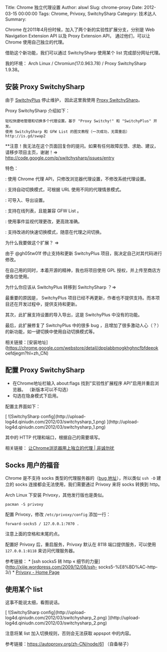 Title: Chrome 独立代理设置
Author: alswl
Slug: chrome-proxy
Date: 2012-03-15 00:00:00
Tags: Chrome, Privoxy, SwitchySharp
Category: 技术达人
Summary: 

Chrome 在2011年4月份时候，加入了两个新的实验性扩展分支，分别是 Web Navigation Extension API 以及 Proxy
Extension API， 通过他们，可以让 Chrome 使用自己独立的代理。

借助这个新功能，我们可以通过 SwitchySharp 使用某个 list 完成部分网址代理。

我的环境： Arch Linux / Chromiun(17.0.963.78) / Proxy SwitchySharp 1.9.38。

## 安装 Proxy SwitchySharp

由于 [SwitchyPlus](http://code.google.com/p/switchyplus/) 停止维护， 因此这里我使用 [Proxy
SwitchySharp](http://code.google.com/p/switchysharp/)。

Proxy SwitchySharp 介绍如下：

    
    轻松快捷地管理和切换多个代理设置。基于 "Proxy Switchy!" 和 "SwitchyPlus" 开发。
    使用 SwitchySharp 和 GFW List 的图文教程（一次成功，无需重启）  http://is.gd/swap2

**注意！我无法在这个页面回复你的提问。如果有任何故障反馈、求助、建议，请移步项目主页，谢谢！=> http://code.google.com/p/switchysharp/issues/entry

特色：

: 使用 Chrome 代理 API，只修改浏览器代理设置，不修改系统代理设置。

: 支持自动切换模式，可根据 URL 使用不同的代理情景模式。

: 可导入、导出设置。

: 支持在线列表，且能兼容 GFW List 。

: 使用事件监视代理更改，更高效准确。

: 支持改进的快速切换模式，随意在代理之间切换。

为什么我要做这个扩展？ =>

由于 @gh05tw01f 停止支持和更新 SwitchyPlus 项目，我决定自己对其代码进行修改。

在自己用的同时，本着开源的精神，我也将项目使用 GPL 授权，并上传至商店方便各位使用。

为什么你应该从 SwitchyPlus 转移到 SwitchySharp ？=>

最重要的原因是， SwitchyPlus 项目已经不再更新，作者也不提供支持。而本项目还在开发过程中，提供支持和更新。

其次，此扩展支持设置的导入导出，这是 SwitchyPlus 中没有的功能。

最后，此扩展修复了 SwitchyPlus 中的很多 bug ，且增加了很多激动人心（？）的新功能，如一键切换中使用自动切换模式等。

相关链接：[安装地址](https://chrome.google.com/webstore/detail/dpplabbmogkhghncfbfdeeok
oefdjegm?hl=zh_CN)

## 配置 Proxy SwitchySharp

  * 在Chrome地址栏输入 about:flags 找到"实验性扩展程序 API"启用并重启浏览器。 （新版本可以不勾选）
  * 勾选在隐身模式下启用。

配置主界面如下：

[ ![SwitchySharp config](http://upload-
log4d.qiniudn.com/2012/03/switchysharp_1.png) ](http://upload-
log4d.qiniudn.com/2012/03/switchysharp_1.png)

其中的 HTTP 代理和端口，根据自己的需要填写。

相关链接： [让Chrome浏览器用上独立的代理 | 非诚勿扰](http://youcan.hourb.com/archives/19)

## Socks 用户的福音

Chrome 是不支持 socks 类型的代理服务器的（[bug
地址](http://code.google.com/p/chromium/issues/detail?id=29914)），所以类似 `ssh -D`
建立的 socks 连接都会无法使用，我们需要通过 Privoxy 来将 socks 转换到 http。

Arch Linux 下安装 Privoxy，其他发行版也是类似。

    
    pacman -S privoxy

配置 Privoxy，修改 `/etc/privoxy/config` 添加一行：

    
    forward-socks5 / 127.0.0.1:7070 .

注意上面的空格和末尾的点。

配置好 Privoxy 后，重启服务，Privoxy 默认在 8118 端口提供服务，可以使用 `127.0.0.1:8118` 来访问代理服务器。

参考链接： * [ssh socks5 转 http « 细节的力量](http://xijie.wordpress.com/2009/12/08/ssh-
socks5-%E8%BD%AC-http-3/) * [Privoxy - Home Page](http://www.privoxy.org/)

## 使用某个 list

这事不能说太细，看图说话。

[ ![SwitchySharp config](http://upload-
log4d.qiniudn.com/2012/03/switchysharp_2.png) ](http://upload-
log4d.qiniudn.com/2012/03/switchysharp_2.png)

注意将某 list 加入切换规则，否则会无法获取 appspot 中的内容。

参考链接：https://autoproxy.org/zh-CN/node/61 （自备梯子）

